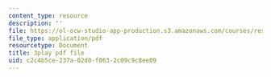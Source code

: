 ```yaml
---
content_type: resource
description: ''
file: https://ol-ocw-studio-app-production.s3.amazonaws.com/courses/res-3-003-learn-to-build-your-own-videogame-with-the-unity-game-engine-and-microsoft-kinect-january-iap-2017/c2c4b5ce237a02d0f0632c09c9c8ee09_gBD44yITfrw.pdf
file_type: application/pdf
resourcetype: Document
title: 3play pdf file
uid: c2c4b5ce-237a-02d0-f063-2c09c9c8ee09
---
```

